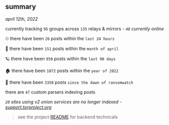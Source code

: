 
## summary
_april 12th, 2022_

currently tracking `95` groups across `135` relays & mirrors - _`48` currently online_

⏲ there have been `26` posts within the `last 24 hours`

🦈 there have been `151` posts within the `month of april`

🪐 there have been `950` posts within the `last 90 days`

🏚 there have been `1072` posts within the `year of 2022`

🦕 there have been `3358` posts `since the dawn of ransomwatch`

there are `47` custom parsers indexing posts

_`20` sites using v2 onion services are no longer indexed - [support.torproject.org](https://support.torproject.org/onionservices/v2-deprecation/)_

> see the project [README](https://github.com/thetanz/ransomwatch#ransomwatch--) for backend technicals
